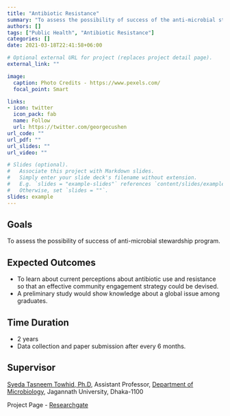 ```yaml
---
title: "Antibiotic Resistance"
summary: "To assess the possibility of success of the anti-microbial stewardship program."
authors: []
tags: ["Public Health", "Antibiotic Resistance"]
categories: []
date: 2021-03-18T22:41:58+06:00

# Optional external URL for project (replaces project detail page).
external_link: ""

image:
  caption: Photo Credits - https://www.pexels.com/
  focal_point: Smart

links:
- icon: twitter
  icon_pack: fab
  name: Follow
  url: https://twitter.com/georgecushen
url_code: ""
url_pdf: ""
url_slides: ""
url_video: ""

# Slides (optional).
#   Associate this project with Markdown slides.
#   Simply enter your slide deck's filename without extension.
#   E.g. `slides = "example-slides"` references `content/slides/example-slides.md`.
#   Otherwise, set `slides = ""`.
slides: example
---
```


## Goals 
To assess the possibility of success of anti-microbial stewardship program.


## Expected Outcomes
- To learn about current perceptions about antibiotic use and resistance so that an effective community engagement strategy could be devised.
- A preliminary study would show knowledge about a global issue among graduates.

## Time Duration
- 2 years
- Data collection and paper submission after every 6 months.

## Supervisor
[Syeda Tasneem Towhid, Ph.D](https://www.researchgate.net/profile/Syeda-Tasneem-Towhid), 
Assistant Professor,
[Department of Microbiology](https://jnu.ac.bd/dept/portal/web/microbiology),
Jagannath University, Dhaka-1100 

Project Page - [Researchgate](https://www.researchgate.net/project/Antibiotic-Resistance-50)